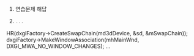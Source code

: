 1. 연습문제 해답
2. ```c++
   ...
HR(dxgiFactory->CreateSwapChain(md3dDevice, &sd, &mSwapChain));
dxgiFactory->MakeWindowAssociation(mhMainWnd, DXGI_MWA_NO_WINDOW_CHANGES);
...
```

